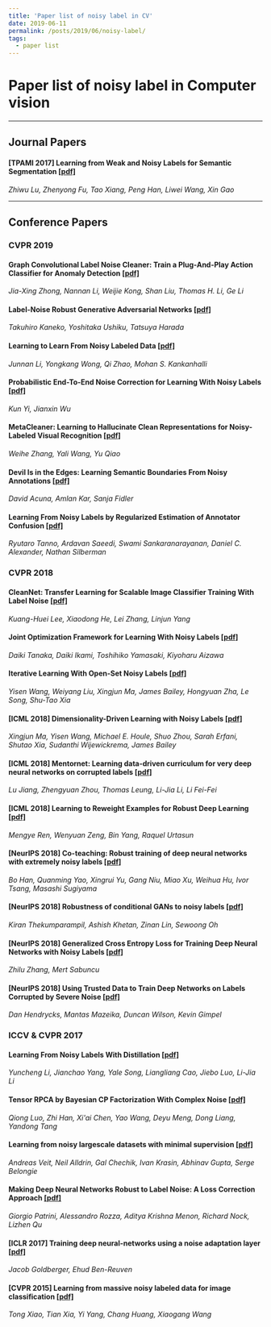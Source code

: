 ```yaml
---
title: 'Paper list of noisy label in CV'
date: 2019-06-11
permalink: /posts/2019/06/noisy-label/
tags:
  - paper list
---
```


# Paper list of noisy label in Computer vision  
---
## Journal Papers

#### [TPAMI 2017] Learning from Weak and Noisy Labels for Semantic Segmentation [[pdf]](https://qmro.qmul.ac.uk/xmlui/bitstream/handle/123456789/12661/imparsing_final.pdf?sequence=1)
_Zhiwu Lu, Zhenyong Fu, Tao Xiang, Peng Han, Liwei Wang, Xin Gao_

---
## Conference Papers

### CVPR 2019  

#### Graph Convolutional Label Noise Cleaner: Train a Plug-And-Play Action Classifier for Anomaly Detection [[pdf]](https://arxiv.org/abs/1903.07256)
_Jia-Xing Zhong, Nannan Li, Weijie Kong, Shan Liu, Thomas H. Li, Ge Li_

#### Label-Noise Robust Generative Adversarial Networks [[pdf]](https://arxiv.org/abs/1811.11165)
_Takuhiro Kaneko, Yoshitaka Ushiku, Tatsuya Harada_

#### Learning to Learn From Noisy Labeled Data [[pdf]](https://arxiv.org/abs/1812.05214)
_Junnan Li, Yongkang Wong, Qi Zhao, Mohan S. Kankanhalli_

#### Probabilistic End-To-End Noise Correction for Learning With Noisy Labels [[pdf]](https://arxiv.org/abs/1903.07788)
_Kun Yi, Jianxin Wu_

#### MetaCleaner: Learning to Hallucinate Clean Representations for Noisy-Labeled Visual Recognition [[pdf]](http://openaccess.thecvf.com/content_CVPR_2019/papers/Zhang_MetaCleaner_Learning_to_Hallucinate_Clean_Representations_for_Noisy-Labeled_Visual_Recognition_CVPR_2019_paper.pdf)
_Weihe Zhang, Yali Wang, Yu Qiao_

#### Devil Is in the Edges: Learning Semantic Boundaries From Noisy Annotations [[pdf]](https://arxiv.org/abs/1904.07934)
_David Acuna, Amlan Kar, Sanja Fidler_

#### Learning From Noisy Labels by Regularized Estimation of Annotator Confusion [[pdf]](https://arxiv.org/abs/1902.03680)
_Ryutaro Tanno, Ardavan Saeedi, Swami Sankaranarayanan, Daniel C. Alexander, Nathan Silberman_

### CVPR 2018

#### CleanNet: Transfer Learning for Scalable Image Classifier Training With Label Noise [[pdf]](https://arxiv.org/abs/1711.07131)
_Kuang-Huei Lee, Xiaodong He, Lei Zhang, Linjun Yang_

#### Joint Optimization Framework for Learning With Noisy Labels [[pdf]](https://arxiv.org/abs/1803.11364)
_Daiki Tanaka, Daiki Ikami, Toshihiko Yamasaki, Kiyoharu Aizawa_

#### Iterative Learning With Open-Set Noisy Labels [[pdf]](https://arxiv.org/abs/1804.00092)
_Yisen Wang, Weiyang Liu, Xingjun Ma, James Bailey, Hongyuan Zha, Le Song, Shu-Tao Xia_

#### [ICML 2018] Dimensionality-Driven Learning with Noisy Labels [[pdf]](https://arxiv.org/abs/1806.02612)
_Xingjun Ma, Yisen Wang, Michael E. Houle, Shuo Zhou, Sarah Erfani, Shutao Xia, Sudanthi Wijewickrema, James Bailey_

#### [ICML 2018] Mentornet: Learning data-driven curriculum for very deep neural networks on corrupted labels [[pdf]](https://arxiv.org/abs/1712.05055)
_Lu Jiang, Zhengyuan Zhou, Thomas Leung, Li-Jia Li, Li Fei-Fei_

#### [ICML 2018] Learning to Reweight Examples for Robust Deep Learning [[pdf]](https://arxiv.org/abs/1803.09050)
_Mengye Ren, Wenyuan Zeng, Bin Yang, Raquel Urtasun_

#### [NeurIPS 2018] Co-teaching: Robust training of deep neural networks with extremely noisy labels [[pdf]](https://arxiv.org/abs/1804.06872)
_Bo Han, Quanming Yao, Xingrui Yu, Gang Niu, Miao Xu, Weihua Hu, Ivor Tsang, Masashi Sugiyama_

#### [NeurIPS 2018] Robustness of conditional GANs to noisy labels [[pdf]](https://arxiv.org/abs/1811.03205)
_Kiran Thekumparampil, Ashish Khetan, Zinan Lin, Sewoong Oh_

#### [NeurIPS 2018] Generalized Cross Entropy Loss for Training Deep Neural Networks with Noisy Labels [[pdf]](https://arxiv.org/abs/1805.07836)
_Zhilu Zhang, Mert Sabuncu_

#### [NeurIPS 2018] Using Trusted Data to Train Deep Networks on Labels Corrupted by Severe Noise [[pdf]](https://arxiv.org/abs/1802.05300)
_Dan Hendrycks, Mantas Mazeika, Duncan Wilson, Kevin Gimpel_

### ICCV & CVPR 2017

#### Learning From Noisy Labels With Distillation [[pdf]](https://arxiv.org/abs/1703.02391)
_Yuncheng Li, Jianchao Yang, Yale Song, Liangliang Cao, Jiebo Luo, Li-Jia Li_

#### Tensor RPCA by Bayesian CP Factorization With Complex Noise [[pdf]](http://openaccess.thecvf.com/content_ICCV_2017/papers/Luo_Tensor_RPCA_by_ICCV_2017_paper.pdf)
_Qiong Luo, Zhi Han, Xi'ai Chen, Yao Wang, Deyu Meng, Dong Liang, Yandong Tang_

#### Learning from noisy largescale datasets with minimal supervision [[pdf]](https://arxiv.org/abs/1701.01619)
_Andreas Veit, Neil Alldrin, Gal Chechik, Ivan Krasin, Abhinav Gupta, Serge Belongie_

#### Making Deep Neural Networks Robust to Label Noise: A Loss Correction Approach [[pdf]](https://arxiv.org/abs/1609.03683)
_Giorgio Patrini, Alessandro Rozza, Aditya Krishna Menon, Richard Nock, Lizhen Qu_

#### [ICLR 2017] Training deep neural-networks using a noise adaptation layer [[pdf]](https://openreview.net/forum?id=H12GRgcxg)
_Jacob Goldberger, Ehud Ben-Reuven_

#### [CVPR 2015] Learning from massive noisy labeled data for image classification [[pdf]](http://www.ee.cuhk.edu.hk/~xgwang/papers/xiaoXYHWcvpr15.pdf)
_Tong Xiao, Tian Xia, Yi Yang, Chang Huang, Xiaogang Wang_






